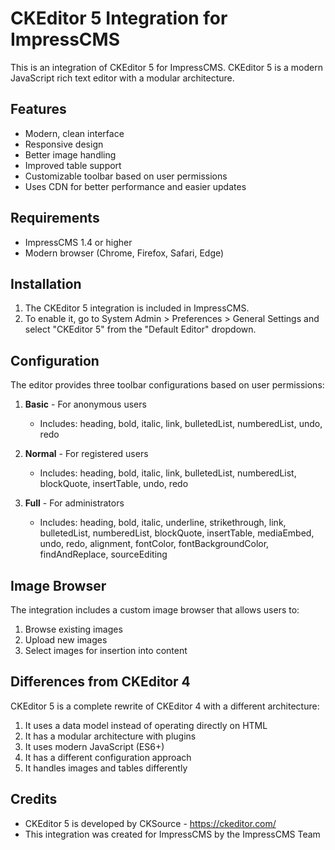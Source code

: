 # CKEditor 5 Integration for ImpressCMS

This is an integration of CKEditor 5 for ImpressCMS. CKEditor 5 is a modern JavaScript rich text editor with a modular architecture.

## Features

- Modern, clean interface
- Responsive design
- Better image handling
- Improved table support
- Customizable toolbar based on user permissions
- Uses CDN for better performance and easier updates

## Requirements

- ImpressCMS 1.4 or higher
- Modern browser (Chrome, Firefox, Safari, Edge)

## Installation

1. The CKEditor 5 integration is included in ImpressCMS.
2. To enable it, go to System Admin > Preferences > General Settings and select "CKEditor 5" from the "Default Editor" dropdown.

## Configuration

The editor provides three toolbar configurations based on user permissions:

1. **Basic** - For anonymous users
   - Includes: heading, bold, italic, link, bulletedList, numberedList, undo, redo

2. **Normal** - For registered users
   - Includes: heading, bold, italic, link, bulletedList, numberedList, blockQuote, insertTable, undo, redo

3. **Full** - For administrators
   - Includes: heading, bold, italic, underline, strikethrough, link, bulletedList, numberedList, blockQuote, insertTable, mediaEmbed, undo, redo, alignment, fontColor, fontBackgroundColor, findAndReplace, sourceEditing

## Image Browser

The integration includes a custom image browser that allows users to:

1. Browse existing images
2. Upload new images
3. Select images for insertion into content

## Differences from CKEditor 4

CKEditor 5 is a complete rewrite of CKEditor 4 with a different architecture:

1. It uses a data model instead of operating directly on HTML
2. It has a modular architecture with plugins
3. It uses modern JavaScript (ES6+)
4. It has a different configuration approach
5. It handles images and tables differently

## Credits

- CKEditor 5 is developed by CKSource - https://ckeditor.com/
- This integration was created for ImpressCMS by the ImpressCMS Team
